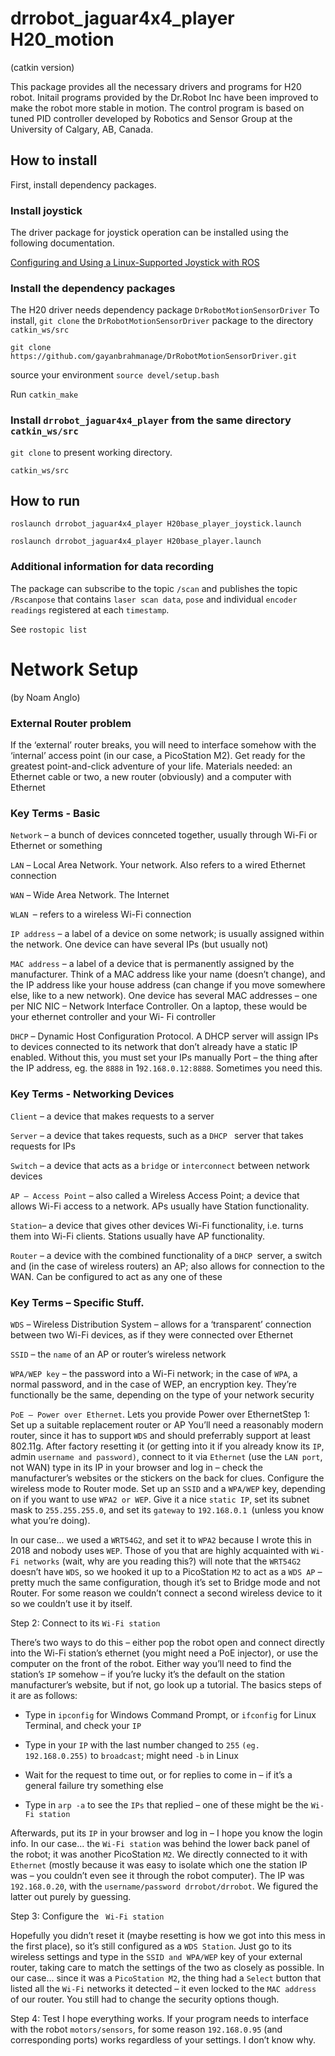 # drrobot_jaguar4x4_player H20_motion

(catkin version)

This package provides all the necessary drivers and programs for H20 robot. Initail programs provided by the Dr.Robot Inc have been improved to make the robot more stable in motion. The control program is based on tuned PID controller developed by Robotics and Sensor Group at the University of Calgary, AB, Canada.

## How to install
First, install dependency packages.

### Install joystick 

The driver package for joystick operation can be installed using the following documentation.

[Configuring and Using a Linux-Supported Joystick with ROS](http://wiki.ros.org/joy/Tutorials/ConfiguringALinuxJoystick)

### Install the dependency packages
The H20 driver needs dependency package `DrRobotMotionSensorDriver`
To install, `git clone` the `DrRobotMotionSensorDriver` package to the  directory `catkin_ws/src`

`git clone https://github.com/gayanbrahmanage/DrRobotMotionSensorDriver.git `

source your environment `source devel/setup.bash `

Run `catkin_make`

### Install `drrobot_jaguar4x4_player` from the same directory `catkin_ws/src`

`git clone` to present working directory.

`catkin_ws/src`

## How to run

`roslaunch drrobot_jaguar4x4_player H20base_player_joystick.launch `

`roslaunch drrobot_jaguar4x4_player H20base_player.launch `

### Additional information for data recording
The package can subscribe to the topic `/scan` and publishes the topic `/Rscanpose` that contains `laser scan data`, `pose` and individual `encoder readings` registered at each `timestamp`.

See `rostopic list`


#  Network Setup
(by  Noam Anglo)

###  External Router problem
If the ‘external’ router breaks, you will need to interface somehow with the ‘internal’ access point (in
our case, a PicoStation M2). Get ready for the greatest point-and-click adventure of your life.
Materials needed: an Ethernet cable or two, a new router (obviously) and a computer with Ethernet

###  Key Terms - Basic

``Network`` – a bunch of devices connceted together, usually through Wi-Fi or Ethernet or something

``LAN`` – Local Area Network. Your network. Also refers to a wired Ethernet connection

``WAN`` – Wide Area Network. The Internet

``WLAN ``– refers to a wireless Wi-Fi connection

``IP address`` – a label of a device on some network; is usually assigned within the network. One device
can have several IPs (but usually not)

``MAC address`` – a label of a device that is permanently assigned by the manufacturer. Think of a MAC
address like your name (doesn’t change), and the IP address like your house address (can change if you
move somewhere else, like to a new network). One device has several MAC addresses – one per NIC
NIC – Network Interface Controller. On a laptop, these would be your ethernet controller and your Wi-
Fi controller

``DHCP`` – Dynamic Host Configuration Protocol. A DHCP server will assign IPs to devices connected to
its network that don’t already have a static IP enabled. Without this, you must set your IPs manually
Port – the thing after the IP address, eg. the ``8888`` in 1``92.168.0.12:8888``. Sometimes you need this.

### Key Terms - Networking Devices

``Client`` – a device that makes requests to a server

``Server`` – a device that takes requests, such as a ``DHCP ``  server that takes requests for IPs

``Switch`` – a device that acts as a ``bridge`` or ``interconnect`` between network devices

``AP – Access Point`` – also called a Wireless Access Point; a device that allows Wi-Fi access to a
network. APs usually have Station functionality.

``Station``– a device that gives other devices Wi-Fi functionality, i.e. turns them into Wi-Fi clients.
Stations usually have AP functionality.

``Router`` – a device with the combined functionality of a ``DHCP ``server, a switch and (in the case of
wireless routers) an AP; also allows for connection to the WAN. Can be configured to act as any one of
these

###  Key Terms – Specific Stuff.

``WDS`` – Wireless Distribution System – allows for a ‘transparent’ connection between two Wi-Fi
devices, as if they were connected over Ethernet

``SSID`` – the ``name`` of an AP or router’s wireless network

``WPA/WEP key`` – the password into a Wi-Fi network; in the case of ``WPA``, a normal password, and in
the case of WEP, an encryption key. They’re functionally be the same, depending on the type of your
network security

``PoE – Power over Ethernet``. Lets you provide Power over EthernetStep 1: Set up a suitable replacement router or AP
You’ll need a reasonably modern router, since it has to support ``WDS`` and should preferrably support at
least 802.11g. After factory resetting it (or getting into it if you already know its ``IP``, admin ``username
and password)``, connect to it via ``Ethernet`` (use the ``LAN port``, not WAN) type in its IP in your browser
and log in – check the manufacturer’s websites or the stickers on the back for clues. Configure the
wireless mode to Router mode. Set up an ``SSID`` and a ``WPA/WEP`` key, depending on if you want to use
``WPA2 or WEP``. Give it a nice ``static IP``, set its subnet mask to ``255.255.255.0``, and set its ``gateway`` to
``192.168.0.1 ``(unless you know what you’re doing).

In our case... we used a ``WRT54G2``, and set it to ``WPA2`` because I wrote this in 2018 and nobody uses
``WEP``. Those of you that are highly acquainted with ``Wi-Fi networks`` (wait, why are you reading this?)
will note that the ``WRT54G2`` doesn’t have ``WDS``, so we hooked it up to a PicoStation ``M2`` to act as a
``WDS AP`` – pretty much the same configuration, though it’s set to Bridge mode and not Router. For
some reason we couldn’t connect a second wireless device to it so we couldn’t use it by itself.

Step 2: Connect to its ``Wi-Fi station``

There’s two ways to do this – either pop the robot open and connect directly into the Wi-Fi station’s
ethernet (you might need a PoE injector), or use the computer on the front of the robot. Either way
you’ll need to find the station’s ``IP`` somehow – if you’re lucky it’s the default on the station
manufacturer’s website, but if not, go look up a tutorial. The basics steps of it are as follows:

- Type in ``ipconfig`` for Windows Command Prompt, or ``ifconfig`` for Linux Terminal, and check your ``IP``

- Type in your ``IP`` with the last number changed to ``255`` ``(eg. 192.168.0.255)`` to ``broadcast``; might need ``-b``
in Linux

- Wait for the request to time out, or for replies to come in – if it’s a general failure try something else

- Type in ``arp -a`` to see the ``IPs`` that replied – one of these might be the ``Wi-Fi station``

Afterwards, put its ``IP`` in your browser and log in – I hope you know the login info.
In our case... the ``Wi-Fi station`` was behind the lower back panel of the robot; it was another
PicoStation ``M2``. We directly connected to it with ``Ethernet`` (mostly because it was easy to isolate which
one the station IP was – you couldn’t even see it through the robot computer). The IP was ``192.168.0.20``,
with the ``username/password drrobot/drrobot``. We figured the latter out purely by guessing.

Step 3: Configure the  `` Wi-Fi station``

Hopefully you didn’t reset it (maybe resetting is how we got into this mess in the first place), so it’s
still configured as a ``WDS Station``. Just go to its wireless settings and type in the ``SSID and WPA/WEP``
key of your external router, taking care to match the settings of the two as closely as possible.
In our case... since it was a ``PicoStation M2``, the thing had a ``Select`` button that listed all the ``Wi-Fi``
networks it detected – it even locked to the ``MAC address`` of our router. You still had to change the
security options though.

Step 4: Test
I hope everything works. If your program needs to interface with the robot ``motors/sensors``, for some
reason ``192.168.0.95`` (and corresponding ports) works regardless of your settings. I don’t know why.
